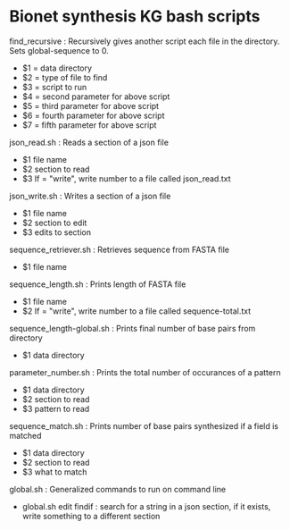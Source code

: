 # Bionet synthesis KG bash scripts

find_recursive : Recursively gives another script each file in the directory. Sets global-sequence to 0.
- $1 = data directory
- $2 = type of file to find
- $3 = script to run
- $4 = second parameter for above script
- $5 = third parameter for above script
- $6 = fourth parameter for above script
- $7 = fifth parameter for above script

json_read.sh : Reads a section of a json file
- $1 file name
- $2 section to read
- $3 If = "write", write number to a file called json_read.txt

json_write.sh : Writes a section of a json file
- $1 file name
- $2 section to edit
- $3 edits to section

sequence_retriever.sh : Retrieves sequence from FASTA file
- $1 file name

sequence_length.sh : Prints length of FASTA file
- $1 file name
- $2 If = "write", write number to a file called sequence-total.txt

sequence_length-global.sh : Prints final number of base pairs from directory
- $1 data directory

parameter_number.sh : Prints the total number of occurances of a pattern 
- $1 data directory
- $2 section to read
- $3 pattern to read

sequence_match.sh : Prints number of base pairs synthesized if a field is matched
- $1 data directory 
- $2 section to read
- $3 what to match

global.sh : Generalized commands to run on command line
- global.sh edit findif : search for a string in a json section, if it exists, write something to a different section 

